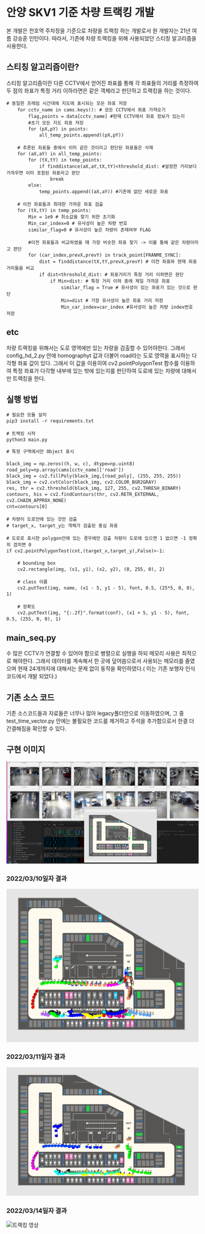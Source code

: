 # 안양 SKV1 기준 차량 트랙킹 개발

본 개발은 천호역 주차장을 기준으로 차량을 트랙킹 하는 개발로서 원 개발자는 21년 여름 강승훈 인턴이다.
따라서, 기존에 차량 트랙킹을 위해 사용되었던 스티칭 알고리즘을 사용한다.

## 스티칭 알고리즘이란?
스티칭 알고리즘이란 다른 CCTV에서 얻어진 좌표를 통해 각 좌표들의 거리를 측정하여 두 점의 좌표가 특정 거리 이하라면은
같은 객체라고 판단하고 트랙킹을 하는 것이다.
```
# 동일한 프레임 시간대에 지도에 표시되는 모든 좌표 저장
    for cctv_name in cams.keys(): # 모든 CCTV에서 좌표 가져오기
        flag,points = data[cctv_name] #현재 CCTV에서 좌표 정보가 있는지
        #초기 모든 지도 죄표 저장
        for (pX,pY) in points:
            all_temp_points.append((pX,pY))

    # 추론된 좌표들 중에서 이미 같은 것이라고 판단된 좌표들은 삭제
    for (aX,aY) in all_temp_points:
        for (tX,tY) in temp_points:
            if finddistance(aX,aY,tX,tY)<threshold_dist: #설정한 거리보다 가까우면 이미 포함된 좌표라고 판단
                break
        else:
            temp_points.append((aX,aY)) #기존에 없던 새로운 좌표

    # 이전 좌표들과 최대한 가까운 좌표 검출
    for (tX,tY) in temp_points:
        Min = 1e9 # 최소값을 찾기 위한 초기화
        Min_car_index=0 # 유사성이 높은 차량 번호
        similar_flag=0 # 유사성이 높은 차량이 존재여부 FLAG

        #이전 좌표들과 비교하였을 때 가장 비슷한 좌표 찾기 -> 이를 통해 같은 차량이라고 판단
        for (car_index,prevX,prevY) in track_point[FRANME_SYNC]:
            dist = finddistance(tX,tY,prevX,prevY) # 이전 좌표와 현재 좌표거리들을 비교
            if dist<threshold_dist: # 좌표거리가 특정 거리 이하면은 판단
                if Min>dist: # 특정 거리 이하 중에 제일 가까운 좌표
                    similar_flag = True # 유사성이 있는 좌표가 있는 것으로 판단
                    Min=dist # 가장 유사성이 높은 좌표 거리 저장
                    Min_car_index=car_index #유사성이 높은 차량 index번호 저장

```

## etc
차량 트랙킹을 위해서는 도로 영역에만 있는 차량을 검출할 수 있어야한다. 그래서 config_hd_2.py 안에 homographyt 값과
더불어 road라는 도로 영역을 표시하는 다각형 좌표 값이 있다. 그래서 이 값을 이용히여 cv2.pointPolygonTest 함수를 이용하여 특정 좌표가
다각형 내부에 있는 밖에 있는지를 판단하여 도로에 있는 차량에 대해서만 트랙킹을 한다.


## 실행 방법

~~~
# 필요한 모듈 설치
pip3 install -r requirements.txt

# 트랙킹 시작
python3 main.py
~~~

~~~
# 특정 구역에서만 Object 표시

black_img = np.zeros((h, w, c), dtype=np.uint8)
road_poly=np.array(cams[cctv_name]['road'])
black_img = cv2.fillPoly(black_img,[road_poly], (255, 255, 255))
black_img = cv2.cvtColor(black_img, cv2.COLOR_BGR2GRAY)
res, thr = cv2.threshold(black_img, 127, 255, cv2.THRESH_BINARY)
contours, his = cv2.findContours(thr, cv2.RETR_EXTERNAL, cv2.CHAIN_APPROX_NONE)
cnt=contours[0]

# 차량이 도로안에 있는 것만 검출
# target_x, target_y는 객체가 검출된 중심 좌표

# 도로로 표시한 polygon안에 있는 경우에만 검출 차량이 도로에 있으면 1 없으면 -1 정확히 겹치면 0
if cv2.pointPolygonTest(cnt,(target_x,target_y),False)>-1:

    # bounding box
    cv2.rectangle(img, (x1, y1), (x2, y2), (0, 255, 0), 2)
    
    # class 이름
    cv2.putText(img, name, (x1 - 5, y1 - 5), font, 0.5, (25*5, 0, 0), 1)  
    
    # 정확도
    cv2.putText(img, "{:.2f}".format(conf), (x1 + 5, y1 - 5), font, 0.5, (255, 0, 0), 1)
~~~

## main_seq.py
수 많은 CCTV가 연결할 수 있어야 함으로 병렬으로 실행을 하되 메모리 사용은 최적으로 해야한다. 그래서 데이터를 계속해서 한 곳에 덮어씀으로서 
사용되는 메모리를 줄였으며 현재 24개까지에 대해서는 문제 없이 동작을 확인하였다.( 이는 기존 보행자 인식 코드에서 개발 되었다.)




## 기존 소스 코드
기존 소스코드들과 자료들은 너무나 많아 legacy폴더안으로 이동하였으며, 그 중 test_time_vector.py 안에는 불필요한 코드를 제거하고
주석을 추가함으로서 한결 더 간결해짐을 확인할 수 있다.

## 구현 이미지 
![구현 이미지](asset/ativating_0310.png)

### 2022/03/10일자 결과
![트랙킹 된 지도](asset/20220310_144519.jpg)

### 2022/03/11일자 결과
![트랙킹 된 지도](asset/20220311_152035.jpg)

### 2022/03/14일자 결과
![트랙킹 영상](asset/car_tracking.gif)


